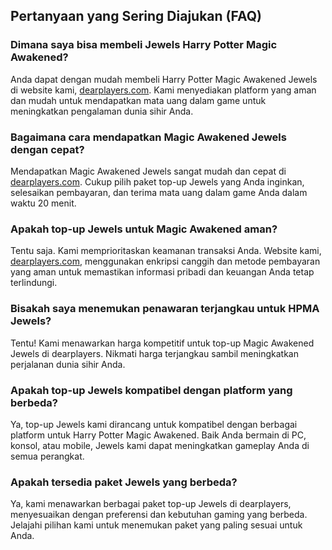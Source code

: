 ## Pertanyaan yang Sering Diajukan (FAQ)

### Dimana saya bisa membeli Jewels Harry Potter Magic Awakened?

Anda dapat dengan mudah membeli Harry Potter Magic Awakened Jewels di website kami, [dearplayers.com](https://www.dearplayers.com/{{channel}}/products/harry-potter-magic-awakened "Beli Harry Potter: Magic Awakened Jewels"). Kami menyediakan platform yang aman dan mudah untuk mendapatkan mata uang dalam game untuk meningkatkan pengalaman dunia sihir Anda.

### Bagaimana cara mendapatkan Magic Awakened Jewels dengan cepat?

Mendapatkan Magic Awakened Jewels sangat mudah dan cepat di [dearplayers.com](https://www.dearplayers.com/{{channel}}/products/harry-potter-magic-awakened "Top up HPawaken"). Cukup pilih paket top-up Jewels yang Anda inginkan, selesaikan pembayaran, dan terima mata uang dalam game Anda dalam waktu 20 menit.

### Apakah top-up Jewels untuk Magic Awakened aman?

Tentu saja. Kami memprioritaskan keamanan transaksi Anda. Website kami, [dearplayers.com](https://www.dearplayers.com/{{channel}}/products/harry-potter-magic-awakened), menggunakan enkripsi canggih dan metode pembayaran yang aman untuk memastikan informasi pribadi dan keuangan Anda tetap terlindungi.

### Bisakah saya menemukan penawaran terjangkau untuk HPMA Jewels?

Tentu! Kami menawarkan harga kompetitif untuk top-up Magic Awakened Jewels di dearplayers. Nikmati harga terjangkau sambil meningkatkan perjalanan dunia sihir Anda.

### Apakah top-up Jewels kompatibel dengan platform yang berbeda?

Ya, top-up Jewels kami dirancang untuk kompatibel dengan berbagai platform untuk Harry Potter Magic Awakened. Baik Anda bermain di PC, konsol, atau mobile, Jewels kami dapat meningkatkan gameplay Anda di semua perangkat.

### Apakah tersedia paket Jewels yang berbeda?

Ya, kami menawarkan berbagai paket top-up Jewels di dearplayers, menyesuaikan dengan preferensi dan kebutuhan gaming yang berbeda. Jelajahi pilihan kami untuk menemukan paket yang paling sesuai untuk Anda. 